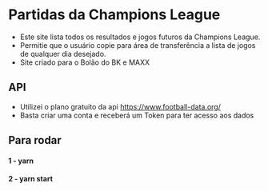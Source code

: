 # Partidas da Champions League

- Este site lista todos os resultados e jogos futuros da Champions League.
- Permitie que o usuário copie para área de transferência a lista de jogos de qualquer dia desejado.
- Site criado para o Bolão do BK e MAXX

## API

- Utilizei o plano gratuito da api https://www.football-data.org/
- Basta criar uma conta e receberá um Token para ter acesso aos dados

## Para rodar

#### 1 - yarn

#### 2 - yarn start
